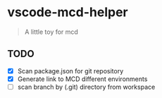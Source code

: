 # vscode-mcd-helper

> A little toy for mcd


## TODO

- [x] Scan package.json for git repository
- [x] Generate link to MCD different environments
- [ ] scan branch by (.git) directory from workspace 
